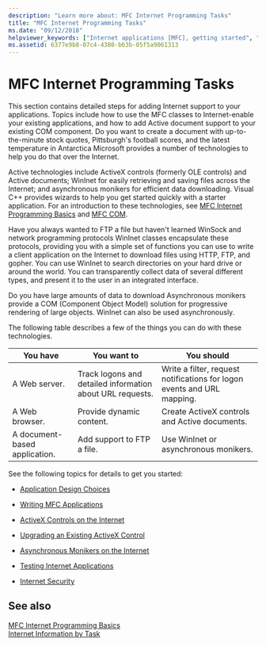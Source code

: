```yaml
---
description: "Learn more about: MFC Internet Programming Tasks"
title: "MFC Internet Programming Tasks"
ms.date: "09/12/2018"
helpviewer_keywords: ["Internet applications [MFC], getting started", "Internet applications [MFC], first steps"]
ms.assetid: 6377e9b8-07c4-4380-b63b-05f5a9061313
---
```

# MFC Internet Programming Tasks

This section contains detailed steps for adding Internet support to your applications. Topics include how to use the MFC classes to Internet-enable your existing applications, and how to add Active document support to your existing COM component. Do you want to create a document with up-to-the-minute stock quotes, Pittsburgh's football scores, and the latest temperature in Antarctica Microsoft provides a number of technologies to help you do that over the Internet.

Active technologies include ActiveX controls (formerly OLE controls) and Active documents; WinInet for easily retrieving and saving files across the Internet; and asynchronous monikers for efficient data downloading. Visual C++ provides wizards to help you get started quickly with a starter application. For an introduction to these technologies, see [MFC Internet Programming Basics](mfc-internet-programming-basics.md) and [MFC COM](mfc-com.md).

Have you always wanted to FTP a file but haven't learned WinSock and network programming protocols WinInet classes encapsulate these protocols, providing you with a simple set of functions you can use to write a client application on the Internet to download files using HTTP, FTP, and gopher. You can use WinInet to search directories on your hard drive or around the world. You can transparently collect data of several different types, and present it to the user in an integrated interface.

Do you have large amounts of data to download Asynchronous monikers provide a COM (Component Object Model) solution for progressive rendering of large objects. WinInet can also be used asynchronously.

The following table describes a few of the things you can do with these technologies.

|You have|You want to|You should|
|--------------|-----------------|----------------|
|A Web server.|Track logons and detailed information about URL requests.|Write a filter, request notifications for logon events and URL mapping.|
|A Web browser.|Provide dynamic content.|Create ActiveX controls and Active documents.|
|A document-based application.|Add support to FTP a file.|Use WinInet or asynchronous monikers.|

See the following topics for details to get you started:

- [Application Design Choices](application-design-choices.md)

- [Writing MFC Applications](writing-mfc-applications.md)

- [ActiveX Controls on the Internet](activex-controls-on-the-internet.md)

- [Upgrading an Existing ActiveX Control](upgrading-an-existing-activex-control.md)

- [Asynchronous Monikers on the Internet](asynchronous-monikers-on-the-internet.md)

- [Testing Internet Applications](testing-internet-applications.md)

- [Internet Security](internet-security-cpp.md)

## See also

[MFC Internet Programming Basics](mfc-internet-programming-basics.md)<br/>
[Internet Information by Task](internet-information-by-task.md)
